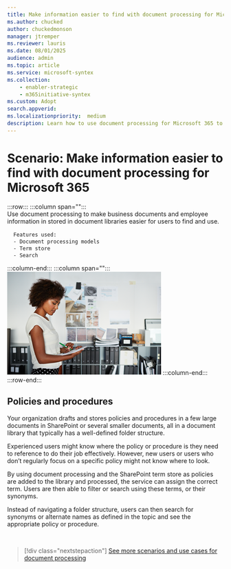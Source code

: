 ```yaml
---
title: Make information easier to find with document processing for Microsoft 365
ms.author: chucked
author: chuckedmonson
manager: jtremper
ms.reviewer: lauris
ms.date: 08/01/2025
audience: admin
ms.topic: article
ms.service: microsoft-syntex
ms.collection: 
    - enabler-strategic
    - m365initiative-syntex
ms.custom: Adopt
search.appverid: 
ms.localizationpriority:  medium
description: Learn how to use document processing for Microsoft 365 to manage and organize document libraries.
---
```


# Scenario: Make information easier to find with document processing for Microsoft 365

:::row:::
   :::column span="":::      
      Use document processing to make business documents and employee information in stored in document libraries easier for users to find and use.

      Features used:
      - Document processing models 
      - Term store
      - Search
   :::column-end:::
   :::column span="":::
      ![Image of a generic business person in an office setting.](../media/content-understanding/uc-unstructured-repos.png)
   :::column-end:::
:::row-end:::

## Policies and procedures

Your organization drafts and stores policies and procedures in a few large documents in SharePoint or several smaller documents, all in a document library that typically has a well-defined folder structure.

Experienced users might know where the policy or procedure is they need to reference to do their job effectively. However, new users or users who don’t regularly focus on a specific policy might not know where to look.

By using document processing and the SharePoint term store as policies are added to the library and processed, the service can assign the correct term. Users are then able to filter or search using these terms, or their synonyms.

Instead of navigating a folder structure, users can then search for synonyms or alternate names as defined in the topic and see the appropriate policy or procedure.

<br>

> [!div class="nextstepaction"]
> [See more scenarios and use cases for document processing](adoption-scenarios.md)
